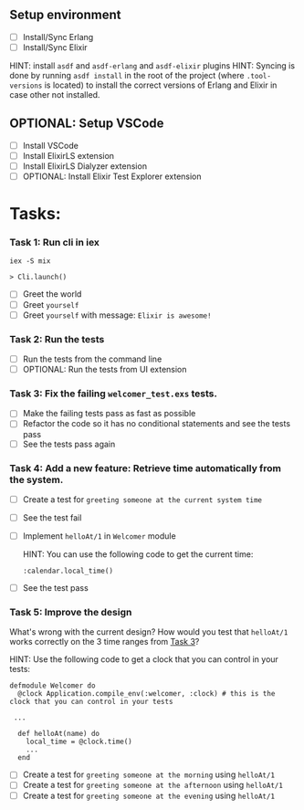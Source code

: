 ## Setup environment

- [ ] Install/Sync Erlang
- [ ] Install/Sync Elixir

HINT: install `asdf` and `asdf-erlang` and `asdf-elixir` plugins
HINT: Syncing is done by running `asdf install` in the root of the project (where `.tool-versions` is located) to install the correct versions of Erlang and Elixir in case other not installed.

## OPTIONAL: Setup VSCode

- [ ] Install VSCode
- [ ] Install ElixirLS extension
- [ ] Install ElixirLS Dialyzer extension
- [ ] OPTIONAL: Install Elixir Test Explorer extension

# Tasks:

### Task 1: Run cli in iex

```
iex -S mix

> Cli.launch()
```

- [ ] Greet the world
- [ ] Greet `yourself`
- [ ] Greet `yourself` with message: `Elixir is awesome!`

### Task 2: Run the tests

- [ ] Run the tests from the command line
- [ ] OPTIONAL: Run the tests from UI extension

### Task 3: Fix the failing `welcomer_test.exs` tests.

- [ ] Make the failing tests pass as fast as possible
- [ ] Refactor the code so it has no conditional statements and see the tests pass
- [ ] See the tests pass again

### Task 4: Add a new feature: Retrieve time automatically from the system.

- [ ] Create a test for `greeting someone at the current system time`
- [ ] See the test fail
- [ ] Implement `helloAt/1` in `Welcomer` module

  HINT: You can use the following code to get the current time:

  ```
  :calendar.local_time()
  ```

- [ ] See the test pass

### Task 5: Improve the design

What's wrong with the current design? How would you test that `helloAt/1` works correctly on the 3 time ranges from [Task 3](#Task3)?

HINT: Use the following code to get a clock that you can control in your tests:

```
defmodule Welcomer do
  @clock Application.compile_env(:welcomer, :clock) # this is the clock that you can control in your tests

 ...

  def helloAt(name) do
    local_time = @clock.time()
    ...
  end
```

- [ ] Create a test for `greeting someone at the morning` using `helloAt/1`
- [ ] Create a test for `greeting someone at the afternoon` using `helloAt/1`
- [ ] Create a test for `greeting someone at the evening` using `helloAt/1`
